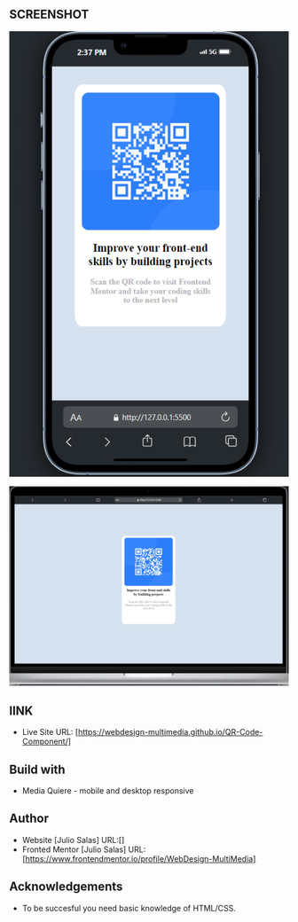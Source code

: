 ## SCREENSHOT

![Mobile QR](MobileVersion_Frontend-Mentor-QR-code-component.png)

![Desktop QR](DesktopVersion_Frontend-Mentor-QR-code-component.png)

## lINK

- Live Site URL: [https://webdesign-multimedia.github.io/QR-Code-Component/]

## Build with
- Media Quiere - mobile and desktop responsive

## Author 
- Website [Julio Salas] URL:[]
- Fronted Mentor [Julio Salas] URL:[https://www.frontendmentor.io/profile/WebDesign-MultiMedia]

## Acknowledgements
- To be succesful you need basic knowledge of HTML/CSS.